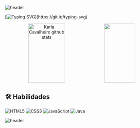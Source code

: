![header](https://capsule-render.vercel.app/api?type=waving&color=timeGradient&height=125&section=header)

[![Typing SVG](https://readme-typing-svg.demolab.com/?center=true&vCenter=true&width=1000&lines=Hello!+My+name+is+Karla!;+Nice+to+meet+you;Welcome+to+my+GitHub+Profile!)](https://git.io/typing-svg)

<div align="center"> 
  
  <img width="49%" height="195px" src="https://github-readme-stats.vercel.app/api?username=karla1990cav&height=theme=transparent&bg_color=000&border_color=30A3DC&show_icons=true&icon_color=30A3DC&title_color=E94D5F&text_color=FFF" alt="Karla Cavalheiro github stats" /> 
  <img width="45%" height="195px" src="https://github-readme-stats-git-masterrstaa-rickstaa.vercel.app/api/top-langs/?username=karla1990cav&bg_color=000&border_color=30A3DC&title_color=E94D5F&text_color=FFF" />
</div>


## 🛠 Habilidades


![HTML5](https://img.shields.io/badge/HTML5-000?style=for-the-badge&logo=html5) ![CSS3](https://img.shields.io/badge/CSS3-000?style=for-the-badge&logo=css3&logoColor=264CE4) ![JavaScript](https://img.shields.io/badge/JavaScript-000?style=for-the-badge&logo=javascript) ![Java](https://img.shields.io/badge/Java-000?style=for-the-badge&logo=java)

![header](https://capsule-render.vercel.app/api?type=waving&color=timeGradient&height=75&section=footer)

<!---
karla1990cav/karla1990cav is a ✨ special ✨ repository because its `README.md` (this file) appears on your GitHub profile.
You can click the Preview link to take a look at your changes.
--->
